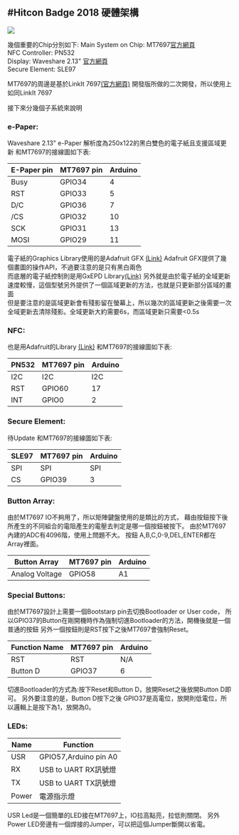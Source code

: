 #Hitcon Badge 2018 硬體架構
---
![](https://i.imgur.com/AyCMeHW.png)

幾個重要的Chip分別如下:
Main System on Chip: MT7697[官方網頁](https://labs.mediatek.com/zh-tw/chipset/MT7697)  
NFC Controller: PN532  
Display: Waveshare 2.13" [官方網頁](https://www.waveshare.com/wiki/2.13inch_e-Paper_HAT)  
Secure Element: SLE97

MT7697的周邊是基於LinkIt 7697[(官方網頁)](https://docs.labs.mediatek.com/resource/mt7687-mt7697/en/get-started-linkit-7697-hdk) 開發版所做的二次開發，所以使用上如同LinkIt 7697

接下來分幾個子系統來說明  

### e-Paper:  

Waveshare 2.13" e-Paper 解析度為250x122的黑白雙色的電子紙且支援區域更新
和MT7697的接線圖如下表:

| E-Paper pin | MT7697 pin | Arduino |
| -------- | -------- | -------- |
| Busy     | GPIO34     | 4     |
| RST     | GPIO33     | 5     |
| D/C     | GPIO36     | 7     |
| /CS     | GPIO32     | 10     |
| SCK     | GPIO31     | 13     |
| MOSI     | GPIO29     | 11     |
  
電子紙的Graphics Library使用的是Adafruit GFX [(Link)](https://learn.adafruit.com/adafruit-gfx-graphics-library/overview)
Adafruit GFX提供了幾個畫圖的操作API，不過要注意的是只有黑白兩色  
而底層的電子紙控制則是用GxEPD Library[(Link)](https://github.com/ZinggJM/GxEPD)
另外就是由於電子紙的全域更新速度較慢，這個型號另外提供了一個區域更新的方法，也就是只更新部分區域的畫面  
但是要注意的是區域更新會有殘影留在螢幕上，所以幾次的區域更新之後需要一次全域更新去清除殘影。全域更新大約需要6s，而區域更新只需要<0.5s  

### NFC:
也是用Adafruit的Library [(Link)](https://github.com/adafruit/Adafruit-PN532)
和MT7697的接線圖如下表:

| PN532 | MT7697 pin | Arduino |
| -------- | -------- | -------- |
| I2C     | I2C     | I2C     |
| RST     | GPIO60     | 17     |
| INT     | GPIO0     | 2     |

  
### Secure Element:  
待Update
和MT7697的接線圖如下表:

| SLE97 | MT7697 pin | Arduino |
| -------- | -------- | -------- |
| SPI     | SPI     | SPI     |
| CS     | GPIO39     | 3     |

### Button Array:  
由於MT7697 IO不夠用了，所以矩陣鍵盤使用的是類比的方式，
藉由按鈕按下後所產生的不同組合的電阻產生的電壓去判定是哪一個按鈕被按下。
由於MT7697內建的ADC有4096階，使用上問題不大。
按鈕 A,B,C,0-9,DEL,ENTER都在Array裡面。 

| Button Array | MT7697 pin | Arduino |
| -------- | -------- | -------- |
| Analog Voltage     | GPIO58     | A1     |
### Special Buttons:  
由於MT7697設計上需要一個Bootstarp pin去切換Bootloader or User code，
所以GPIO37的Button在剛開機時作為強制切進Bootloader的方法，開機後就是一個普通的按鈕
另外一個按鈕則是RST按下之後MT7697會強制Reset。

| Function Name | MT7697 pin | Arduino |
| -------- | -------- | -------- |
| RST     | RST     | N/A     |
| Button D     | GPIO37     | 6     |

切進Bootloader的方式為:按下Reset和Button D，放開Reset之後放開Button D即可。
另外要注意的是，Button D按下之後 GPIO37是高電位，放開則低電位，所以邏輯上是按下為1，放開為0。

### LEDs:  

|  Name | Function |
| -------- | -------- |
| USR     | GPIO57,Arduino pin A0     |
| RX     | USB to UART RX訊號燈     |
| TX     | USB to UART TX訊號燈     |
| Power    | 電源指示燈     |

USR Led是一個簡單的LED接在MT7697上，IO拉高點亮，拉低則關閉。
另外Power LED旁邊有一個焊接的Jumper，可以把這個Jumper斷開以省電。

